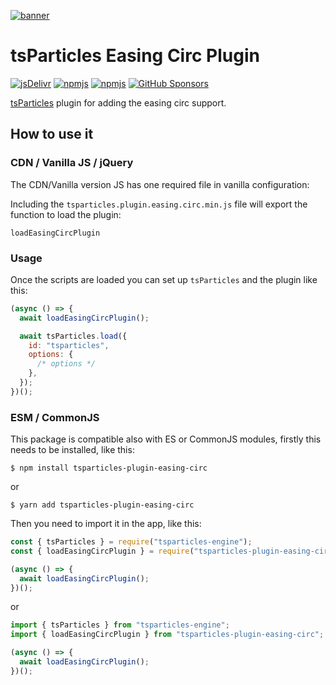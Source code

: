 [![banner](https://particles.js.org/images/banner3.png)](https://particles.js.org)

# tsParticles Easing Circ Plugin

[![jsDelivr](https://data.jsdelivr.com/v1/package/npm/tsparticles-plugin-easing-circ/badge)](https://www.jsdelivr.com/package/npm/tsparticles-plugin-easing-circ)
[![npmjs](https://badge.fury.io/js/tsparticles-plugin-easing-circ.svg)](https://www.npmjs.com/package/tsparticles-plugin-easing-circ)
[![npmjs](https://img.shields.io/npm/dt/tsparticles-plugin-easing-circ)](https://www.npmjs.com/package/tsparticles-plugin-easing-circ) [![GitHub Sponsors](https://img.shields.io/github/sponsors/matteobruni)](https://github.com/sponsors/matteobruni)

[tsParticles](https://github.com/matteobruni/tsparticles) plugin for adding the easing circ support.

## How to use it

### CDN / Vanilla JS / jQuery

The CDN/Vanilla version JS has one required file in vanilla configuration:

Including the `tsparticles.plugin.easing.circ.min.js` file will export the function to load the plugin:

```text
loadEasingCircPlugin
```

### Usage

Once the scripts are loaded you can set up `tsParticles` and the plugin like this:

```javascript
(async () => {
  await loadEasingCircPlugin();

  await tsParticles.load({
    id: "tsparticles",
    options: {
      /* options */
    },
  });
})();
```

### ESM / CommonJS

This package is compatible also with ES or CommonJS modules, firstly this needs to be installed, like this:

```shell
$ npm install tsparticles-plugin-easing-circ
```

or

```shell
$ yarn add tsparticles-plugin-easing-circ
```

Then you need to import it in the app, like this:

```javascript
const { tsParticles } = require("tsparticles-engine");
const { loadEasingCircPlugin } = require("tsparticles-plugin-easing-circ");

(async () => {
  await loadEasingCircPlugin();
})();
```

or

```javascript
import { tsParticles } from "tsparticles-engine";
import { loadEasingCircPlugin } from "tsparticles-plugin-easing-circ";

(async () => {
  await loadEasingCircPlugin();
})();
```
